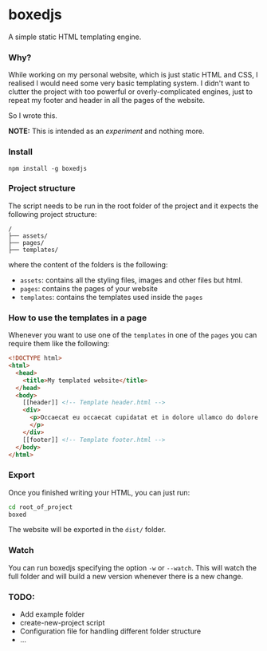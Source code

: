 # boxedjs
A simple static HTML templating engine.

### Why?
While working on my personal website, which is just static HTML and CSS, I realised I would need some very basic templating system.
I didn't want to clutter the project with too powerful or overly-complicated engines, just to repeat my footer and header in all the pages of the website.

So I wrote this.

**NOTE:** This is intended as an *experiment* and nothing more.


### Install

```
npm install -g boxedjs
```

### Project structure
The script needs to be run in the root folder of the project and it expects the following project structure:
```
/
├── assets/
├── pages/
├── templates/
```
where the content of the folders is the following:
- `assets`: contains all the styling files, images and other files but html.
- `pages`: contains the pages of your website
- `templates`: contains the templates used inside the `pages`

### How to use the templates in a page
Whenever you want to use one of the `templates` in one of the `pages` you can require them like the following:
```html
<!DOCTYPE html>
<html>
  <head>
    <title>My templated website</title>
  </head>
  <body>
    [[header]] <!-- Template header.html -->
    <div>
      <p>Occaecat eu occaecat cupidatat et in dolore ullamco do dolore laboris magna deserunt in fugiat aute irure occaecat veniam tempor fugiat qui cillum ad aliquip dolore labore pariatur ut dolore est sit minim amet irure.
      </p>
    </div>
    [[footer]] <!-- Template footer.html -->
  </body>
</html>

```

### Export
Once you finished writing your HTML, you can just run:
```bash
cd root_of_project
boxed
```
The website will be exported in the `dist/` folder.

### Watch
You can run boxedjs specifying the option `-w` or `--watch`.
This will watch the full folder and will build a new version whenever there is a new change.

### TODO:
- Add example folder
- create-new-project script
- Configuration file for handling different folder structure
- ...
